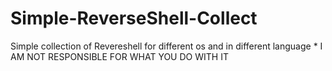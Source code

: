 # Simple-ReverseShell-Collect
Simple collection of Revereshell for different os and in different language * I AM NOT RESPONSIBLE FOR WHAT YOU DO WITH IT
